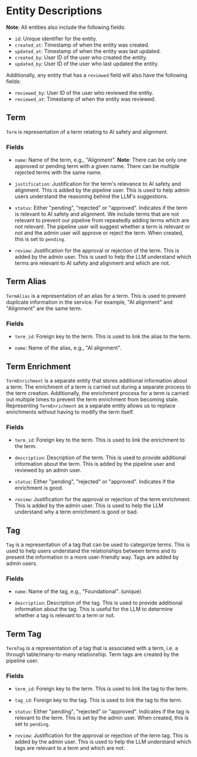 # Entity Descriptions

**Note**: All entities also include the following fields:

- `id`: Unique identifier for the entity.
- `created_at`: Timestamp of when the entity was created.
- `updated_at`: Timestamp of when the entity was last updated.
- `created_by`: User ID of the user who created the entity.
- `updated_by`: User ID of the user who last updated the entity.

Additionally, any entity that has a `reviewed` field will also have the following fields:

- `reviewed_by`: User ID of the user who reviewed the entity.
- `reviewed_at`: Timestamp of when the entity was reviewed.

## Term

`Term` is representation of a term relating to AI safety and alignment.

### Fields

- `name`: Name of the term, e.g., "Alignment". **Note**: There can be only one approved or pending term with a given name. There can be multiple rejected terms with the same name.

- `justification`: Justification for the term's relevance to AI safety and alignment. This is added by the pipeline user. This is used to help admin users understand the reasoning behind the LLM's suggestions.

- `status`: Either "pending", "rejected" or "approved". Indicates if the term is relevant to AI safety and alignment. We include terms that are not relevant to prevent our pipeline from repeatedly adding terms which are not relevant. The pipeline user will suggest whether a term is relevant or not and the admin user will approve or reject the term. When created, this is set to `pending`.

- `review`: Justification for the approval or rejection of the term. This is added by the admin user. This is used to help the LLM understand which terms are relevant to AI safety and alignment and which are not.

## Term Alias

`TermAlias` is a representation of an alias for a term. This is used to prevent duplicate information in the service. For example, "AI alignment" and "Alignment" are the same term.

### Fields

- `term_id`: Foreign key to the term. This is used to link the alias to the term.

- `name`: Name of the alias, e.g., "AI alignment".

## Term Enrichment

`TermEnrichment` is a separate entity that stores additional information about a term. The enrichment of a term is carried out during a separate process to the term creation. Additionally, the enrichment process for a term is carried out multiple times to prevent the term enrichment from becoming stale. Representing `TermEnrichment` as a separate entity allows us to replace enrichments without having to modify the term itself.

### Fields

- `term_id`: Foreign key to the term. This is used to link the enrichment to the term.

- `description`: Description of the term. This is used to provide additional information about the term. This is added by the pipeline user and reviewed by an admin user.

- `status`: Either "pending", "rejected" or "approved". Indicates if the enrichment is good.

- `review`: Justification for the approval or rejection of the term enrichment. This is added by the admin user. This is used to help the LLM understand why a term enrichment is good or bad.

## Tag

`Tag` is a representation of a tag that can be used to categorize terms. This is used to help users understand the relationships between terms and to present the information in a more user-friendly way. Tags are added by admin users.

### Fields

- `name`: Name of the tag, e.g., "Foundational". (unique)

- `description`: Description of the tag. This is used to provide additional information about the tag. This is useful for the LLM to determine whether a tag is relevant to a term or not.

## Term Tag

`TermTag` is a representation of a tag that is associated with a term, i.e. a through table/many-to-many relationship. Term tags are created by the pipeline user.

### Fields

- `term_id`: Foreign key to the term. This is used to link the tag to the term.

- `tag_id`: Foreign key to the tag. This is used to link the tag to the term.

- `status`: Either "pending", "rejected" or "approved". Indicates if the tag is relevant to the term. This is set by the admin user. When created, this is set to `pending`.

- `review`: Justification for the approval or rejection of the term tag. This is added by the admin user. This is used to help the LLM understand which tags are relevant to a term and which are not.
